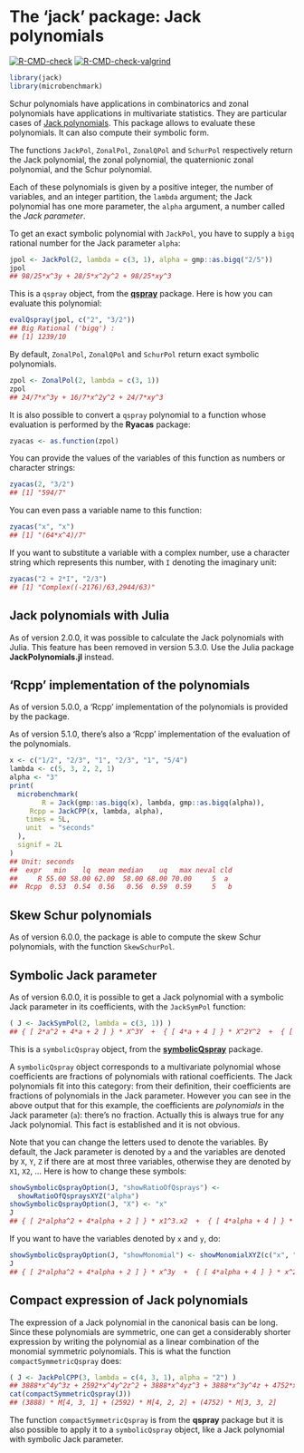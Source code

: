 The ‘jack’ package: Jack polynomials
================

<!-- badges: start -->

[![R-CMD-check](https://github.com/stla/jackR/actions/workflows/R-CMD-check.yaml/badge.svg)](https://github.com/stla/jackR/actions/workflows/R-CMD-check.yaml)
[![R-CMD-check-valgrind](https://github.com/stla/jackR/actions/workflows/R-CMD-check-valgrind.yaml/badge.svg)](https://github.com/stla/jackR/actions/workflows/R-CMD-check-valgrind.yaml)
<!-- badges: end -->

``` r
library(jack)
library(microbenchmark)
```

Schur polynomials have applications in combinatorics and zonal
polynomials have applications in multivariate statistics. They are
particular cases of [Jack
polynomials](https://en.wikipedia.org/wiki/Jack_function). This package
allows to evaluate these polynomials. It can also compute their symbolic
form.

The functions `JackPol`, `ZonalPol`, `ZonalQPol` and `SchurPol`
respectively return the Jack polynomial, the zonal polynomial, the
quaternionic zonal polynomial, and the Schur polynomial.

Each of these polynomials is given by a positive integer, the number of
variables, and an integer partition, the `lambda` argument; the Jack
polynomial has one more parameter, the `alpha` argument, a number called
the *Jack parameter*.

To get an exact symbolic polynomial with `JackPol`, you have to supply a
`bigq` rational number for the Jack parameter `alpha`:

``` r
jpol <- JackPol(2, lambda = c(3, 1), alpha = gmp::as.bigq("2/5"))
jpol
## 98/25*x^3y + 28/5*x^2y^2 + 98/25*xy^3
```

This is a `qspray` object, from the
[**qspray**](https://github.com/stla/qspray) package. Here is how you
can evaluate this polynomial:

``` r
evalQspray(jpol, c("2", "3/2"))
## Big Rational ('bigq') :
## [1] 1239/10
```

By default, `ZonalPol`, `ZonalQPol` and `SchurPol` return exact symbolic
polynomials.

``` r
zpol <- ZonalPol(2, lambda = c(3, 1))
zpol
## 24/7*x^3y + 16/7*x^2y^2 + 24/7*xy^3
```

It is also possible to convert a `qspray` polynomial to a function whose
evaluation is performed by the **Ryacas** package:

``` r
zyacas <- as.function(zpol)
```

You can provide the values of the variables of this function as numbers
or character strings:

``` r
zyacas(2, "3/2")
## [1] "594/7"
```

You can even pass a variable name to this function:

``` r
zyacas("x", "x")
## [1] "(64*x^4)/7"
```

If you want to substitute a variable with a complex number, use a
character string which represents this number, with `I` denoting the
imaginary unit:

``` r
zyacas("2 + 2*I", "2/3")
## [1] "Complex((-2176)/63,2944/63)"
```

## Jack polynomials with Julia

As of version 2.0.0, it was possible to calculate the Jack polynomials
with Julia. This feature has been removed in version 5.3.0. Use the
Julia package **JackPolynomials.jl** instead.

## ‘Rcpp’ implementation of the polynomials

As of version 5.0.0, a ‘Rcpp’ implementation of the polynomials is
provided by the package.

As of version 5.1.0, there’s also a ‘Rcpp’ implementation of the
evaluation of the polynomials.

``` r
x <- c("1/2", "2/3", "1", "2/3", "1", "5/4")
lambda <- c(5, 3, 2, 2, 1)
alpha <- "3"
print(
  microbenchmark(
        R = Jack(gmp::as.bigq(x), lambda, gmp::as.bigq(alpha)),
     Rcpp = JackCPP(x, lambda, alpha),
    times = 5L,
    unit  = "seconds"
  ),
  signif = 2L
)
## Unit: seconds
##  expr   min    lq  mean median    uq   max neval cld
##     R 55.00 58.00 62.00  58.00 68.00 70.00     5  a 
##  Rcpp  0.53  0.54  0.56   0.56  0.59  0.59     5   b
```

## Skew Schur polynomials

As of version 6.0.0, the package is able to compute the skew Schur
polynomials, with the function `SkewSchurPol`.

## Symbolic Jack parameter

As of version 6.0.0, it is possible to get a Jack polynomial with a
symbolic Jack parameter in its coefficients, with the `JackSymPol`
function:

``` r
( J <- JackSymPol(2, lambda = c(3, 1)) )
## { [ 2*a^2 + 4*a + 2 ] } * X^3Y  +  { [ 4*a + 4 ] } * X^2Y^2  +  { [ 2*a^2 + 4*a + 2 ] } * XY^3
```

This is a `symbolicQspray` object, from the
[**symbolicQspray**](https://github.com/stla/symbolicQspray) package.

A `symbolicQspray` object corresponds to a multivariate polynomial whose
coefficients are fractions of polynomials with rational coefficients.
The Jack polynomials fit into this category: from their definition,
their coefficients are fractions of polynomials in the Jack parameter.
However you can see in the above output that for this example, the
coefficients are *polynomials* in the Jack parameter (`a`): there’s no
fraction. Actually this is always true for any Jack polynomial. This
fact is established and it is not obvious.

Note that you can change the letters used to denote the variables. By
default, the Jack parameter is denoted by `a` and the variables are
denoted by `X`, `Y`, `Z` if there are at most three variables, otherwise
they are denoted by `X1`, `X2`, … Here is how to change these symbols:

``` r
showSymbolicQsprayOption(J, "showRatioOfQsprays") <- 
  showRatioOfQspraysXYZ("alpha")
showSymbolicQsprayOption(J, "X") <- "x"
J
## { [ 2*alpha^2 + 4*alpha + 2 ] } * x1^3.x2  +  { [ 4*alpha + 4 ] } * x1^2.x2^2  +  { [ 2*alpha^2 + 4*alpha + 2 ] } * x1.x2^3
```

If you want to have the variables denoted by `x` and `y`, do:

``` r
showSymbolicQsprayOption(J, "showMonomial") <- showMonomialXYZ(c("x", "y"))
J
## { [ 2*alpha^2 + 4*alpha + 2 ] } * x^3y  +  { [ 4*alpha + 4 ] } * x^2y^2  +  { [ 2*alpha^2 + 4*alpha + 2 ] } * xy^3
```

## Compact expression of Jack polynomials

The expression of a Jack polynomial in the canonical basis can be long.
Since these polynomials are symmetric, one can get a considerably
shorter expression by writing the polynomial as a linear combination of
the monomial symmetric polynomials. This is what the function
`compactSymmetricQspray` does:

``` r
( J <- JackPolCPP(3, lambda = c(4, 3, 1), alpha = "2") )
## 3888*x^4y^3z + 2592*x^4y^2z^2 + 3888*x^4yz^3 + 3888*x^3y^4z + 4752*x^3y^3z^2 + 4752*x^3y^2z^3 + 3888*x^3yz^4 + 2592*x^2y^4z^2 + 4752*x^2y^3z^3 + 2592*x^2y^2z^4 + 3888*xy^4z^3 + 3888*xy^3z^4
cat(compactSymmetricQspray(J))
## (3888) * M[4, 3, 1] + (2592) * M[4, 2, 2] + (4752) * M[3, 3, 2]
```

The function `compactSymmetricQspray` is from the **qspray** package but
it is also possible to apply it to a `symbolicQspray` object, like a
Jack polynomial with symbolic Jack parameter.
